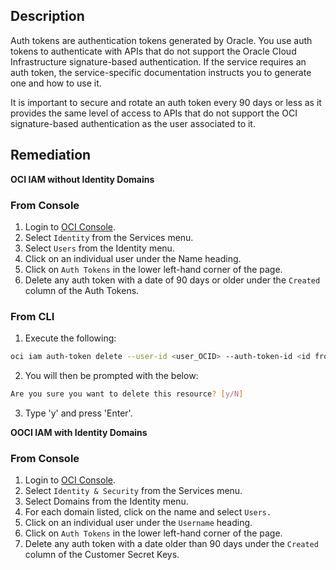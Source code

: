 ## Description

Auth tokens are authentication tokens generated by Oracle. You use auth tokens to authenticate with APIs that do not support the Oracle Cloud Infrastructure signature-based authentication. If the service requires an auth token, the service-specific documentation instructs you to generate one and how to use it.

It is important to secure and rotate an auth token every 90 days or less as it provides the same level of access to APIs that do not support the OCI signature-based authentication as the user associated to it.

## Remediation

**OCI IAM without Identity Domains**

### From Console

1. Login to [OCI Console](https://www.oracle.com/cloud/).
2. Select `Identity` from the Services menu.
3. Select `Users` from the Identity menu.
4. Click on an individual user under the Name heading.
5. Click on `Auth Tokens` in the lower left-hand corner of the page.
6. Delete any auth token with a date of 90 days or older under the `Created` column of the Auth Tokens.

### From CLI

1. Execute the following:

```bash
oci iam auth-token delete --user-id <user_OCID> --auth-token-id <id from above>
```

2. You will then be prompted with the below:

```bash
Are you sure you want to delete this resource? [y/N]
```

3. Type 'y' and press 'Enter'.

**OOCI IAM with Identity Domains**

### From Console

1. Login to [OCI Console](https://www.oracle.com/cloud/).
2. Select `Identity & Security` from the Services menu.
3. Select Domains from the Identity menu.
4. For each domain listed, click on the name and select `Users.`
5. Click on an individual user under the `Username` heading.
6. Click on `Auth Tokens` in the lower left-hand corner of the page.
7. Delete any auth token with a date older than 90 days under the `Created` column of the Customer Secret Keys.